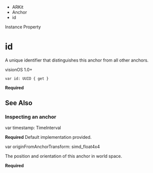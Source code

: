 

- ARKit
- Anchor
-  id 

Instance Property

# id

A unique identifier that distinguishes this anchor from all other anchors.

visionOS 1.0+

``` source
var id: UUID { get }
```

**Required**

## See Also

### Inspecting an anchor

var timestamp: TimeInterval

**Required** Default implementation provided.

var originFromAnchorTransform: simd_float4x4

The position and orientation of this anchor in world space.

**Required**

